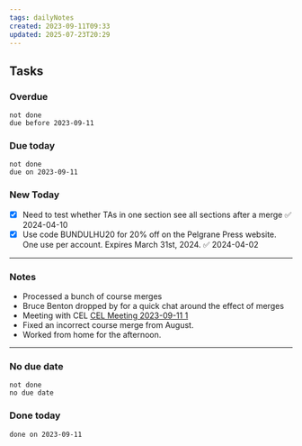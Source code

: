 ```yaml
---
tags: dailyNotes
created: 2023-09-11T09:33
updated: 2025-07-23T20:29
---
```

## Tasks
### Overdue
```tasks
not done
due before 2023-09-11
```

### Due today
```tasks
not done
due on 2023-09-11
```

### New Today
- [x] Need to test whether TAs in one section see all sections after a merge ✅ 2024-04-10
- [x] Use code BUNDULHU20 for 20% off on the Pelgrane Press website. One use per account. Expires March 31st, 2024. ✅ 2024-04-02
----
### Notes
- Processed a bunch of course merges
- Bruce Benton dropped by for a quick chat around the effect of merges
- Meeting with CEL [CEL Meeting 2023-09-11 1](../Meetings/CEL%20Meeting%202023-09-11%201.md)
- Fixed an incorrect course merge from August.
- Worked from home for the afternoon.
----
### No due date
```tasks
not done
no due date
```

### Done today
```tasks
done on 2023-09-11
```

